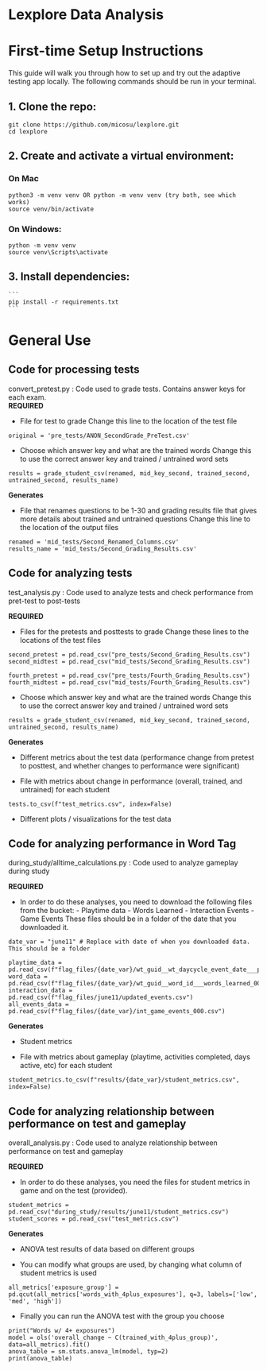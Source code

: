 # Lexplore Data Analysis

# First-time Setup Instructions

This guide will walk you through how to set up and try out the adaptive testing app locally. The following commands should be run in your terminal.

## 1. Clone the repo:

```
git clone https://github.com/micosu/lexplore.git
cd lexplore
```

## 2. Create and activate a virtual environment:

### On Mac

```
python3 -m venv venv OR python -m venv venv (try both, see which works)
source venv/bin/activate
```

### On Windows:

```
python -m venv venv
source venv\Scripts\activate
```

## 3. Install dependencies:

    ```
    pip install -r requirements.txt
    ```

# General Use

## Code for processing tests

convert_pretest.py : Code used to grade tests. Contains answer keys for each exam.  
**REQUIRED**

- File for test to grade
  Change this line to the location of the test file

```
original = 'pre_tests/ANON_SecondGrade_PreTest.csv'
```

- Choose which answer key and what are the trained words
  Change this to use the correct answer key and trained / untrained word sets

```
results = grade_student_csv(renamed, mid_key_second, trained_second, untrained_second, results_name)
```

**Generates**

- File that renames questions to be 1-30 and grading results file that gives more details about trained and untrained questions
  Change this line to the location of the output files

```
renamed = 'mid_tests/Second_Renamed_Columns.csv'
results_name = 'mid_tests/Second_Grading_Results.csv'
```

## Code for analyzing tests

test_analysis.py : Code used to analyze tests and check performance from pret-test to post-tests

**REQUIRED**

- Files for the pretests and posttests to grade
  Change these lines to the locations of the test files

```
second_pretest = pd.read_csv("pre_tests/Second_Grading_Results.csv")
second_midtest = pd.read_csv("mid_tests/Second_Grading_Results.csv")

fourth_pretest = pd.read_csv("pre_tests/Fourth_Grading_Results.csv")
fourth_midtest = pd.read_csv("mid_tests/Fourth_Grading_Results.csv")
```

- Choose which answer key and what are the trained words
  Change this to use the correct answer key and trained / untrained word sets

```
results = grade_student_csv(renamed, mid_key_second, trained_second, untrained_second, results_name)
```

**Generates**

- Different metrics about the test data (performance change from pretest to posttest, and whether
  changes to performance were significant)

- File with metrics about change in performance (overall, trained, and untrained) for each student

```
tests.to_csv(f"test_metrics.csv", index=False)
```

- Different plots / visualizations for the test data

## Code for analyzing performance in Word Tag

during_study/alltime_calculations.py : Code used to analyze gameplay during study

**REQUIRED**

- In order to do these analyses, you need to download the following files from the bucket: - Playtime data - Words Learned - Interaction Events - Game Events
  These files should be in a folder of the date that you downloaded it.

```
date_var = "june11" # Replace with date of when you downloaded data.  This should be a folder

playtime_data = pd.read_csv(f"flag_files/{date_var}/wt_guid__wt_daycycle_event_date___playtime_000.csv")
word_data = pd.read_csv(f"flag_files/{date_var}/wt_guid__word_id___words_learned_000.csv")
interaction_data = pd.read_csv(f"flag_files/june11/updated_events.csv")
all_events_data = pd.read_csv(f"flag_files/{date_var}/int_game_events_000.csv")
```

**Generates**

- Student metrics

- File with metrics about gameplay (playtime, activities completed, days active, etc) for each student

```
student_metrics.to_csv(f"results/{date_var}/student_metrics.csv", index=False)
```

## Code for analyzing relationship between performance on test and gameplay

overall_analysis.py : Code used to analyze relationship between performance on test and gameplay

**REQUIRED**

- In order to do these analyses, you need the files for student metrics in game and on the test (provided).

```
student_metrics = pd.read_csv("during_study/results/june11/student_metrics.csv")
student_scores = pd.read_csv("test_metrics.csv")
```

**Generates**

- ANOVA test results of data based on different groups

- You can modify what groups are used, by changing what column of student metrics is used

```
all_metrics['exposure_group'] = pd.qcut(all_metrics['words_with_4plus_exposures'], q=3, labels=['low', 'med', 'high'])
```

- Finally you can run the ANOVA test with the group you choose

```
print("Words w/ 4+ exposures")
model = ols('overall_change ~ C(trained_with_4plus_group)', data=all_metrics).fit()
anova_table = sm.stats.anova_lm(model, typ=2)
print(anova_table)
```
